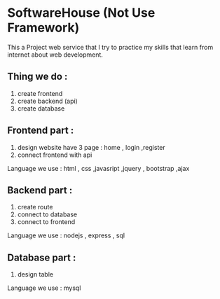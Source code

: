 # SoftwareHouse (Not Use Framework)

  This a Project web service that I try to practice my skills that learn from internet about web development.
  
## Thing we do :

1. create frontend 
2. create backend (api)
3. create database 

## Frontend part :

1. design website have 3 page : home , login ,register
2. connect frontend with api 


Language we use : html , css ,javasript ,jquery , bootstrap ,ajax

## Backend part : 

1. create route 
2. connect to database 
3. connect to frontend

Language we use : nodejs , express , sql 

## Database part :

1. design table 

Language we use : mysql
